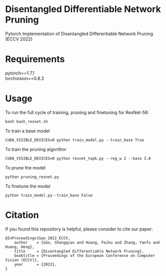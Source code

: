 # Disentangled Differentiable Network Pruning
Pytorch Implementation of Disentangled Differentiable Network Pruning (ECCV 2022)
# Requirements
pytorch==1.7.1  
torchvision==0.8.2
# Usage
To run the full cycle of training, pruning and finetuning for ResNet-56:
```
bash bash_resnet.sh
```
To train a base model
```
CUDA_VISIBLE_DEVICES=0 python train_model.py --train_base True
```
To train the pruning algorithm
```
CUDA_VISIBLE_DEVICES=0 python resnet_topk.py --reg_w 2 --base 3.0
```
To prune the model
```
python pruning_resnet.py
```
To finetune the model 
```
python train_model.py--train_base False
```
# Citation
If you found this repository is helpful, please consider to cite our paper:
```
@InProceedings{Gao_2022_ECCV,
    author    = {Gao, Shangqian and Huang, Feihu and Zhang, Yanfu and Huang, Heng},
    title     = {Disentangled Differentiable Network Pruning},
    booktitle = {Proceedings of the European Conference on Computer Vision (ECCV)},
    year      = {2022},
}
